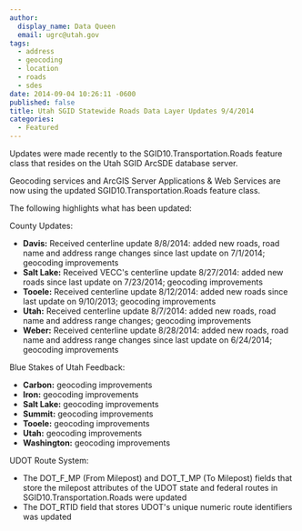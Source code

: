```yaml
---
author:
  display_name: Data Queen
  email: ugrc@utah.gov
tags:
  - address
  - geocoding
  - location
  - roads
  - sdes
date: 2014-09-04 10:26:11 -0600
published: false
title: Utah SGID Statewide Roads Data Layer Updates 9/4/2014
categories:
  - Featured
---
```

Updates were made recently to the SGID10.Transportation.Roads feature class that resides on the Utah SGID ArcSDE database server.

Geocoding services and ArcGIS Server Applications & Web Services are now using the updated SGID10.Transportation.Roads feature class.

The following highlights what has been updated:

County Updates:

- **Davis:** Received centerline update 8/8/2014: added new roads, road name and address range changes since last update on 7/1/2014; geocoding improvements
- **Salt Lake:** Received VECC's centerline update 8/27/2014: added new roads since last update on 7/23/2014; geocoding improvements
- **Tooele:** Received centerline update 8/12/2014: added new roads since last update on 9/10/2013; geocoding improvements
- **Utah:** Received centerline update 8/7/2014: added new roads, road name and address range changes; geocoding improvements
- **Weber:** Received centerline update 8/28/2014: added new roads, road name and address range changes since last update on 6/24/2014; geocoding improvements

Blue Stakes of Utah Feedback:

- **Carbon:** geocoding improvements
- **Iron:** geocoding improvements
- **Salt Lake:** geocoding improvements
- **Summit:** geocoding improvements
- **Tooele:** geocoding improvements
- **Utah:** geocoding improvements
- **Washington:** geocoding improvements

UDOT Route System:

- The DOT\_F\_MP (From Milepost) and DOT\_T\_MP (To Milepost) fields that store the milepost attributes of the UDOT state and federal routes in SGID10.Transportation.Roads were updated
- The DOT_RTID field that stores UDOT's unique numeric route identifiers was updated
